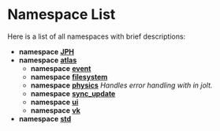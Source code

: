 
# Namespace List

Here is a list of all namespaces with brief descriptions:


* **namespace** [**JPH**](namespaceJPH.md) 
* **namespace** [**atlas**](namespaceatlas.md)     
    * **namespace** [**event**](namespaceatlas_1_1event.md)     
    * **namespace** [**filesystem**](namespaceatlas_1_1filesystem.md)     
    * **namespace** [**physics**](namespaceatlas_1_1physics.md) _Handles error handling with in jolt._     
    * **namespace** [**sync\_update**](namespaceatlas_1_1sync__update.md)     
    * **namespace** [**ui**](namespaceatlas_1_1ui.md)     
    * **namespace** [**vk**](namespaceatlas_1_1vk.md)     
* **namespace** [**std**](namespacestd.md)     

